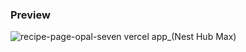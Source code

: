 ### Preview

![recipe-page-opal-seven vercel app_(Nest Hub Max)](https://github.com/user-attachments/assets/1d3a867e-d197-4210-9050-e48a2abd48d7)
